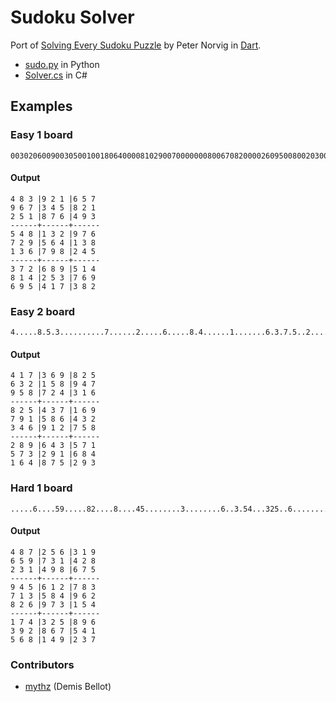 Sudoku Solver
=============

Port of [Solving Every Sudoku Puzzle](http://norvig.com/sudoku.html) by Peter Norvig in [Dart](http://www.dartlang.org/).

  - [sudo.py](http://norvig.com/sudo.py) in Python
  - [Solver.cs](https://github.com/PKRoma/LinqSudokuSolver/blob/master/Solver.cs) in C#
  
## Examples

### Easy 1 board

    003020600900305001001806400008102900700000008006708200002609500800203009005010300

#### Output 

    4 8 3 |9 2 1 |6 5 7 
    9 6 7 |3 4 5 |8 2 1 
    2 5 1 |8 7 6 |4 9 3 
    ------+------+------
    5 4 8 |1 3 2 |9 7 6 
    7 2 9 |5 6 4 |1 3 8 
    1 3 6 |7 9 8 |2 4 5 
    ------+------+------
    3 7 2 |6 8 9 |5 1 4 
    8 1 4 |2 5 3 |7 6 9 
    6 9 5 |4 1 7 |3 8 2 

### Easy 2 board

    4.....8.5.3..........7......2.....6.....8.4......1.......6.3.7.5..2.....1.4......

#### Output 

    4 1 7 |3 6 9 |8 2 5 
    6 3 2 |1 5 8 |9 4 7 
    9 5 8 |7 2 4 |3 1 6 
    ------+------+------
    8 2 5 |4 3 7 |1 6 9 
    7 9 1 |5 8 6 |4 3 2 
    3 4 6 |9 1 2 |7 5 8 
    ------+------+------
    2 8 9 |6 4 3 |5 7 1 
    5 7 3 |2 9 1 |6 8 4 
    1 6 4 |8 7 5 |2 9 3 

### Hard 1 board

    .....6....59.....82....8....45........3........6..3.54...325..6..................

#### Output 

    4 8 7 |2 5 6 |3 1 9 
    6 5 9 |7 3 1 |4 2 8 
    2 3 1 |4 9 8 |6 7 5 
    ------+------+------
    9 4 5 |6 1 2 |7 8 3 
    7 1 3 |5 8 4 |9 6 2 
    8 2 6 |9 7 3 |1 5 4 
    ------+------+------
    1 7 4 |3 2 5 |8 9 6 
    3 9 2 |8 6 7 |5 4 1 
    5 6 8 |1 4 9 |2 3 7 


### Contributors

  - [mythz](https://github.com/mythz) (Demis Bellot)

